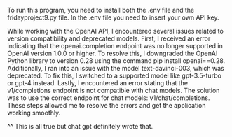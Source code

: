 To run this program, you need to install both the .env file and the fridayproject9.py file. In the .env file you need to insert your own API key.

While working with the OpenAI API, I encountered several issues related to version compatibility and deprecated models. First, I received an error indicating that the openai.completion endpoint was no longer supported in OpenAI version 1.0.0 or higher. To resolve this, I downgraded the OpenAI Python library to version 0.28 using the command pip install openai==0.28. Additionally, I ran into an issue with the model text-davinci-003, which was deprecated. To fix this, I switched to a supported model like gpt-3.5-turbo or gpt-4 instead. Lastly, I encountered an error stating that the v1/completions endpoint is not compatible with chat models. The solution was to use the correct endpoint for chat models: v1/chat/completions. These steps allowed me to resolve the errors and get the application working smoothly.

^^ This is all true but chat gpt definitely wrote that. 
